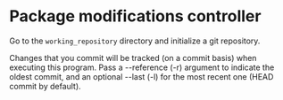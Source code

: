 # Package modifications controller

Go to the `working_repository` directory and initialize a git repository.

Changes that you commit will be tracked (on a commit basis) when executing this program. Pass a --reference (-r) argument to indicate the oldest commit, and an optional --last (-l) for the most recent one (HEAD commit by default).
